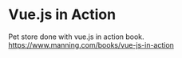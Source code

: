 # Vue.js in Action

Pet store done with vue.js in action book.
https://www.manning.com/books/vue-js-in-action
